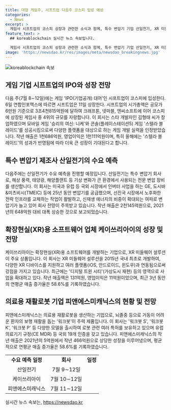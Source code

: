 ```yaml
---
title: 대형 게임주, 시프트업 다음주 코스피 입성 예상
categories:
  - News
excerpt: >
  게임사 시프트업의 코스피 상장과 관련한 소식과 함께, 특수 변압기 기업 산일전기, XR 미들웨어 솔루션 기업 케이쓰리아이, 의료용 재활로봇 기업 피앤에스미캐닉스의 다음 주 수요 예측에 대한 기사입니다. 시프트업은 스타 개발자가 창업한 게임사로 모바일 게임과 콘솔 게임으로 흥행 중이며, 산일전기는 신재생 에너지 산업과 관련하여 급성장하고 있습니다. 케이쓰리아이는 XR 미들웨어 설루션을 통해 사업을 확장하고 있으며, 피앤에스미캐닉스는 의료용 재활로봇 분야에서 인증을 획득하고 있는 등 다양한 기업들의 동향을 알려줍니다.
feature_text: >
  ## koreablockchain 실시간 뉴스 속보입니다.

  게임사 시프트업의 코스피 상장과 관련한 소식과 함께, 특수 변압기 기업 산일전기, XR 미들웨어 솔루션 기업 케이쓰리아이, 의료용 재활로봇 기업 피앤에스미캐닉스의 다음 주 수요 예측에 대한 기사입니다. 시프트업은 스타 개발자가 창업한 게임사로 모바일 게임과 콘솔 게임으로 흥행 중이며, 산일전기는 신재생 에너지 산업과 관련하여 급성장하고 있습니다. 케이쓰리아이는 XR 미들웨어 설루션을 통해 사업을 확장하고 있으며, 피앤에스미캐닉스는 의료용 재활로봇 분야에서 인증을 획득하고 있는 등 다양한 기업들의 동향을 알려줍니다.
image: 'https://newsdao.kr/res/images/meta/newsdao_breakingnews.jpg'
---
```


<p><img src="https://newsdao.kr/res/images/meta/newsdao_breakingnews.jpg" alt="koreablockchain 속보" /></p>

<h2 data-ke-size="size26">게임 기업 시프트업의 IPO와 성장 전망</h2>

<p data-ke-size="size16">다음 주(7월 8∼12일)에는 게임 'IPO(기업공개) 대어'인 시프트업이 코스피에 입성한다. 6일 연합인포맥스에 따르면 시프트업은 11일 상장한다. 시프트업의 시가총액은 공모가 6만원 기준으로 3조4천815억원에 달하여 크래프톤, 넷마블, 엔씨소프트에 이어 코스피에 상장된 게임사 중 4위의 규모를 자랑합니다. 이 회사는 스타 개발자인 김형태 씨가 창업하였으며 모바일 게임 '승리의 여신: 니케'와 콘솔(플레이스테이션5) 게임 '스텔라 블레이드'를 성공시킴으로써 다양한 플랫폼을 대상으로 하는 게임 개발 실력을 인정받았습니다. 작년 매출은 1천686억원, 영업이익은 1천111억원이며, 특히 올해에는 '스텔라 블레이드'의 성과가 반영됨에 따라 더욱 큰 성장이 기대된다고 합니다.</p>

<h2 data-ke-size="size26">특수 변압기 제조사 산일전기의 수요 예측</h2>

<p data-ke-size="size16">다음주에는 산일전기가 수요 예측을 진행할 예정입니다. 산일전기는 특수 변압기 회사로, 해상 풍력, 태양광, 해양플랜트 등 기상 변화가 큰 환경에서 사용되는 전문 변압 장비를 생산합니다. 이 회사는 미국과 유럽 등 국외 시장에서 인버터 사업을 하는 GE, 도시바&미츠비시(TMEIC) 등에 25년 동안 변압기를 공급했으며, 선진국 시장에서 노후화한 전략 인프라를 교체하는 작업이 활발하고, 신재생 에너지의 비중이 확대되는 여파로 변압기가 늘고 있어 회사 전망이 주목받고 있습니다. 작년 매출은 2천145억원으로, 2021년의 648억원 대비 대폭 상승한 것으로 보고되었습니다.</p>

<h2 data-ke-size="size26">확장현실(XR)용 소프트웨어 업체 케이쓰리아이의 성장 및 전망</h2>

<p data-ke-size="size16">케이쓰리아이는 확장현실(XR)용 소프트웨어를 개발하는 기업으로, XR 미들웨어 설루션이 주요 상품입니다. 이 회사는 XR 미들웨어 설루션을 2015년 국내 최초로 개발하여, 다양한 XR 디바이스를 지원하고 여러 플랫폼(iOS, 안드로이드, 윈도우)과 연동됨으로써 강점을 가지고 있습니다. 최근에는 '디지털 트윈 시티'(가상도시 재현) 등의 영역으로 사업을 확대하고 있다. 작년 매출액은 131억원, 영업이익은 11억원이었으며, 최근 3년 동안의 연평균 매출 증가율은 58.6%를 기록하였습니다.</p>

<h2 data-ke-size="size26">의료용 재활로봇 기업 피앤에스미캐닉스의 현황 및 전망</h2>

<p data-ke-size="size16">피앤에스미캐닉스는 의료용 재활로봇을 생산하는 기업으로, 뇌졸중 등으로 거동이 어려운 환자의 보행 재활을 돕는 '워크봇'이 주력 제품입니다. 이 회사는 '워크봇 S', '워크봇K', '워크봇 P' 등 다양한 모델을 출시하여 로봇 관련 여러 특허를 보유하고 있으며 유럽 의료기기 규정(CE MDR) 등 국외 19개 인증을 갖고 있습니다. 피앤에스미캐닉스의 작년 매출은 2021년의 5억원에서 작년 466억원으로 상당한 성장을 이루어냈으며, 평균적으로 연평균 매출 증가율은 58.6%를 기록하였습니다.</p>

<table>
  <tbody>
    <tr>
      <td style="text-align: center; height: 17px;"><b>수요 예측 일정</b></td>
      <td style="text-align: center; height: 17px;"><b>회사</b></td>
      <td style="text-align: center; height: 17px;"><b>일정</b></td>
    </tr>
    <tr>
      <td style="text-align: center; height: 17px;">산일전기</td>
      <td style="text-align: center; height: 17px;">7월 9∼12일</td>
    </tr>
    <tr>
      <td style="text-align: center; height: 17px;">케이쓰리아이</td>
      <td style="text-align: center; height: 17px;">7월 10∼12일</td>
    </tr>
    <tr>
      <td style="text-align: center; height: 17px;">피앤에스미캐닉스</td>
      <td style="text-align: center; height: 17px;">7월 11∼12일</td>
    </tr>
  </tbody>
</table>
실시간 뉴스 속보는, <a href="https://newsdao.kr" rel="dofollow">https://newsdao.kr</a>


